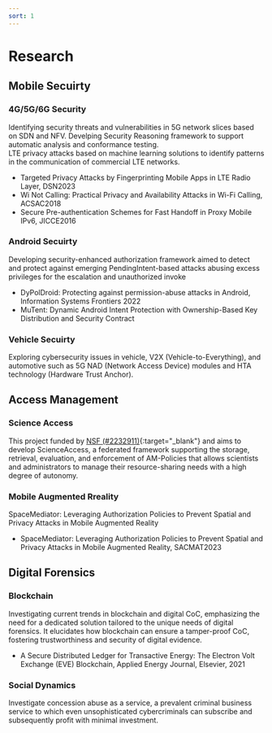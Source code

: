 ```yaml
---
sort: 1
---
```


# Research

## Mobile Secuirty

### 4G/5G/6G Security
Identifying security threats and vulnerabilities in 5G network slices based on SDN and NFV.
Develping Security Reasoning framework to support automatic analysis and conformance testing.\
LTE privacy attacks based on machine learning solutions to identify patterns in the communication of commercial LTE networks.
- Targeted Privacy Attacks by Fingerprinting Mobile Apps in LTE Radio Layer, DSN2023
- Wi Not Calling: Practical Privacy and Availability Attacks in Wi-Fi Calling, ACSAC2018
- Secure Pre-authentication Schemes for Fast Handoff in Proxy Mobile IPv6, JICCE2016

### Android Secuirty
Developing security-enhanced authorization framework aimed to detect and protect against emerging PendingIntent-based attacks abusing excess privileges for the escalation and unauthorized invoke
- DyPolDroid: Protecting against permission-abuse attacks in Android,  Information Systems Frontiers 2022
- MuTent: Dynamic Android Intent Protection with Ownership-Based Key Distribution and Security Contract

### Vehicle Secuirty
Exploring cybersecurity issues in vehicle, V2X (Vehicle-to-Everything), and automotive such as 5G NAD (Network Access Device) modules and HTA technology (Hardware Trust Anchor).

## Access Management

### Science Access
This project funded by [NSF (#2232911)](https://www.nsf.gov/awardsearch/showAward?AWD_ID=2232911){:target="_blank"} and aims to develop ScienceAccess, a federated framework supporting the storage, retrieval, evaluation, and enforcement of AM-Policies that allows scientists and administrators to manage their resource-sharing needs with a high degree of autonomy.

### Mobile Augmented Rreality
SpaceMediator: Leveraging Authorization Policies to Prevent Spatial and Privacy Attacks in Mobile Augmented Reality
- SpaceMediator: Leveraging Authorization Policies to Prevent Spatial and Privacy Attacks in Mobile Augmented Reality, SACMAT2023

## Digital Forensics

### Blockchain
Investigating current trends in blockchain and digital CoC, emphasizing the need for a dedicated solution tailored to the unique needs of digital forensics. It elucidates how blockchain can ensure a tamper-proof CoC, fostering trustworthiness and security of digital evidence.
- A Secure Distributed Ledger for Transactive Energy: The Electron Volt Exchange (EVE) Blockchain, Applied Energy Journal, Elsevier, 2021

### Social Dynamics
Investigate concession abuse as a service, a prevalent criminal business service to which even unsophisticated cybercriminals can subscribe and subsequently profit with minimal investment.



